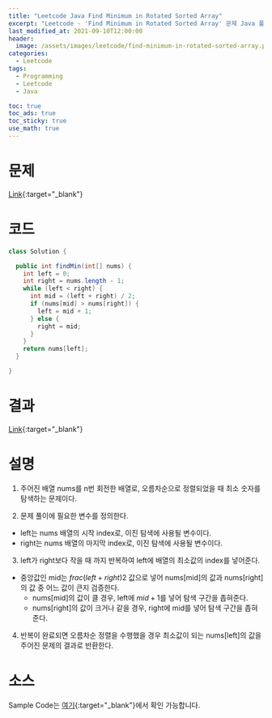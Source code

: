 ```yaml
---
title: "Leetcode Java Find Minimum in Rotated Sorted Array"
excerpt: "Leetcode - 'Find Minimum in Rotated Sorted Array' 문제 Java 풀이"
last_modified_at: 2021-09-10T12:00:00
header:
  image: /assets/images/leetcode/find-minimum-in-rotated-sorted-array.png
categories:
  - Leetcode
tags:
  - Programming
  - Leetcode
  - Java

toc: true
toc_ads: true
toc_sticky: true
use_math: true
---
```

# 문제
[Link](https://leetcode.com/problems/find-minimum-in-rotated-sorted-array/){:target="_blank"}

# 코드
```java
class Solution {

  public int findMin(int[] nums) {
    int left = 0;
    int right = nums.length - 1;
    while (left < right) {
      int mid = (left + right) / 2;
      if (nums[mid] > nums[right]) {
        left = mid + 1;
      } else {
        right = mid;
      }
    }
    return nums[left];
  }

}
```

# 결과
[Link](https://leetcode.com/submissions/detail/552314868/){:target="_blank"}

# 설명
1. 주어진 배열 nums를 n번 회전한 배열로, 오름차순으로 정렬되었을 때 최소 숫자를 탐색하는 문제이다.

2. 문제 풀이에 필요한 변수를 정의한다.
- left는 nums 배열의 시작 index로, 이진 탐색에 사용될 변수이다.
- right는 nums 배열의 마지막 index로, 이진 탐색에 사용될 변수이다.

3. left가 right보다 작을 때 까지 반복하여 left에 배열의 최소값의 index를 넣어준다.
- 중앙값인 mid는 $frac{(left + right)}{2}$ 값으로 넣어 nums[mid]의 값과 nums[right]의 값 중 어느 값이 큰지 검증한다.
  - nums[mid]의 값이 클 경우, left에 $mid + 1$를 넣어 탐색 구간을 좁혀준다.
  - nums[right]의 값이 크거나 같을 경우, right에 mid를 넣어 탐색 구간을 좁혀준다.

4. 반복이 완료되면 오름차순 정렬을 수행했을 경우 최소값이 되는 nums[left]의 값을 주어진 문제의 결과로 반환한다.

# 소스
Sample Code는 [여기](https://github.com/GracefulSoul/leetcode/blob/master/src/main/java/gracefulsoul/problems/FindMinimumInRotatedSortedArray.java){:target="_blank"}에서 확인 가능합니다.